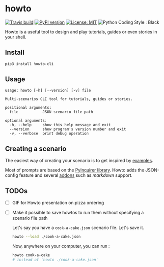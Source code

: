 # howto

[![Travis build](https://travis-ci.com/flavienbwk/howto.svg?branch=main)](https://travis-ci.com/flavienbwk/howto)
[![PyPI version](https://badge.fury.io/py/howto-cli.svg)](https://badge.fury.io/py/howto-cli)
[![License: MIT](https://img.shields.io/badge/License-MIT-yellow.svg)](https://opensource.org/licenses/MIT)
![Python Coding Style : Black](https://img.shields.io/badge/code%20style-black-000000.svg)

Howto is a useful tool to design and play tutorials, guides or even stories in your shell.

## Install

```bash
pip3 install howto-cli
```

## Usage

```help
usage: howto [-h] [--version] [-v] file

Multi-scenarios CLI tool for tutorials, guides or stories.

positional arguments:
  file           JSON scenario file path

optional arguments:
  -h, --help     show this help message and exit
  --version      show program's version number and exit
  -v, --verbose  print debug operation
```

## Creating a scenario

The easiest way of creating your scenario is to get inspired by [examples](./examples).

Most of prompts are based on the [PyInquirer library](https://github.com/CITGuru/PyInquirer). Howto adds the JSON-config feature and several [addons](./cli/howto/addons.py) such as _markdown_ support.

## TODOs

- [ ] GIF for Howto presentation on pizza ordering

- [ ] Make it possible to save howtos to run them without specifying a scenario file path

  Let's say you have a `cook-a-cake.json` scenario file. Let's save it.

  ```bash
  howto --load ./cook-a-cake.json
  ```

  Now, anywhere on your computer, you can run :

  ```bash
  howto cook-a-cake
  # instead of `howto ./cook-a-cake.json`
  ```
